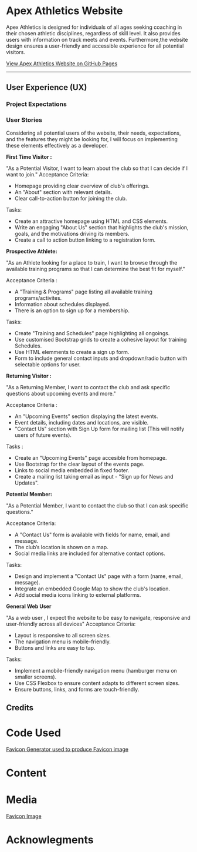 # Apex Athletics Website 
Apex Athletics is designed for individuals of all ages seeking coaching in their chosen athletic disciplines, regardless of skill level. It also provides users with information on track meets and events.
Furthermore,the website design ensures a user-friendly and accessible experience for all potential visitors.

[View Apex Athletics Website on GitHub Pages]()

---
## User Experience (UX)
### Project Expectations
### User Stories
Considering all potential users of the website, their needs, expectations, and the features they might be looking for, I will focus on implementing these elements effectively as a developer.

**First Time Visitor :** 

"As a Potential Visitor, I want to learn about the club so that I can decide if I want to join."
Acceptance Criteria: 

* Homepage providing clear overview of club's offerings.
* An "About" section with relevant details. 
* Clear call-to-action button for joining the club.

Tasks:
* Create an attractive homepage using HTML and CSS elements.
* Write an engaging "About Us" section that highlights the club's mission, goals, and the motivations driving its members.
* Create a call to action button linking to a registration form.

**Prospective Athlete:**

"As an Athlete looking for a place to train, I want to browse through the available training programs so that I can determine the best fit for myself."

Acceptance Criteria : 
* A "Training & Programs" page listing all available training programs/activites.
* Information about schedules displayed.
* There is an option to sign up for a membership.

Tasks:
* Create "Training and Schedules" page highlighting all ongoings.
* Use customised Bootstrap grids to create a cohesive layout for training Schedules.
* Use HTML elemments to create a sign up form.
* Form to include general contact inputs and dropdown/radio button with selectable options for user.

**Returning Visitor :** 

"As a Returning Member, I want to contact the club and ask specific questions about upcoming events and more."

Acceptance Criteria : 
* An "Upcoming Events" section displaying the latest events.
* Event details, including dates and locations, are visible.
* "Contact Us" section with Sign Up form for mailing list (This will notify users of future events).

Tasks :
* Create an "Upcoming Events" page accesible from homepage.
* Use Bootstrap for the clear layout of the events page.
* Links to social media embedded in fixed footer. 
* Create a mailing list taking email as input - "Sign up for News and Updates".

**Potential Member:**

"As a Potential Member, I want to contact the club so that I can ask specific questions."

Acceptance Criteria:
* A "Contact Us" form is available with fields for name, email, and message.
* The club’s location is shown on a map.
* Social media links are included for alternative contact options.

Tasks:
* Design and implement a "Contact Us" page with a form (name, email, message).
* Integrate an embedded Google Map to show the club's location.
* Add social media icons linking to external platforms.


**General Web User**

"As a web user , I expect the website to be easy to navigate, responsive and user-friendly across all devices"
Acceptance Criteria:
* Layout is responsive to all screen sizes.
* The navigation menu is mobile-friendly.
* Buttons and links are easy to tap.

Tasks:
* Implement a mobile-friendly navigation menu (hamburger menu on smaller screens).
* Use CSS Flexbox to ensure content adapts to different screen sizes.
* Ensure buttons, links, and forms are touch-friendly.





## Credits 

# Code Used 
[Favicon Generator used to produce Favicon image](https://favicon.io/favicon-converter/)

# Content

# Media 
[Favicon Image](https://cdn.vectorstock.com/i/500p/17/70/runner-fitness-club-marathoner-sportsman-vector-54691770.jpg)

# Acknowlegments 